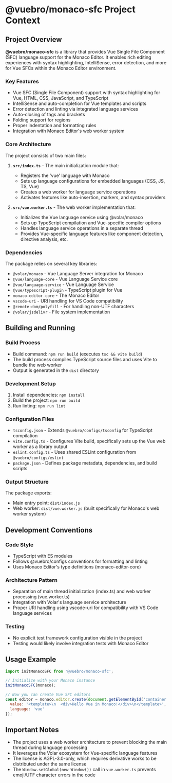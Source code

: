 # @vuebro/monaco-sfc Project Context

## Project Overview

**@vuebro/monaco-sfc** is a library that provides Vue Single File Component (SFC) language support for the Monaco Editor. It enables rich editing experiences with syntax highlighting, IntelliSense, error detection, and more for Vue SFCs within the Monaco Editor environment.

### Key Features
- Vue SFC (Single File Component) support with syntax highlighting for Vue, HTML, CSS, JavaScript, and TypeScript
- IntelliSense and auto-completion for Vue templates and scripts
- Error detection and linting via integrated language services
- Auto-closing of tags and brackets
- Folding support for regions
- Proper indentation and formatting rules
- Integration with Monaco Editor's web worker system

### Core Architecture
The project consists of two main files:

1. **`src/index.ts`** - The main initialization module that:
   - Registers the 'vue' language with Monaco
   - Sets up language configurations for embedded languages (CSS, JS, TS, Vue)
   - Creates a web worker for language service operations
   - Activates features like auto-insertion, markers, and syntax providers

2. **`src/vue.worker.ts`** - The web worker implementation that:
   - Initializes the Vue language service using @volar/monaco
   - Sets up TypeScript compilation and Vue-specific compiler options
   - Handles language service operations in a separate thread
   - Provides Vue-specific language features like component detection, directive analysis, etc.

### Dependencies
The package relies on several key libraries:
- `@volar/monaco` - Vue Language Server integration for Monaco
- `@vue/language-core` - Vue Language Service core
- `@vue/language-service` - Vue Language Service
- `@vue/typescript-plugin` - TypeScript plugin for Vue
- `monaco-editor-core` - The Monaco Editor
- `vscode-uri` - URI handling for VS Code compatibility
- `@remote-dom/polyfill` - For handling non-UTF characters
- `@volar/jsdelivr` - File system implementation

## Building and Running

### Build Process
- Build command: `npm run build` (executes `tsc && vite build`)
- The build process compiles TypeScript source files and uses Vite to bundle the web worker
- Output is generated in the `dist` directory

### Development Setup
1. Install dependencies: `npm install`
2. Build the project: `npm run build`
3. Run linting: `npm run lint`

### Configuration Files
- `tsconfig.json` - Extends `@vuebro/configs/tsconfig` for TypeScript compilation
- `vite.config.ts` - Configures Vite build, specifically sets up the Vue web worker as a library output
- `eslint.config.ts` - Uses shared ESLint configuration from `@vuebro/configs/eslint`
- `package.json` - Defines package metadata, dependencies, and build scripts

### Output Structure
The package exports:
- Main entry point: `dist/index.js` 
- Web worker: `dist/vue.worker.js` (built specifically for Monaco's web worker system)

## Development Conventions

### Code Style
- TypeScript with ES modules
- Follows @vuebro/configs conventions for formatting and linting
- Uses Monaco Editor's type definitions (monaco-editor-core)

### Architecture Pattern
- Separation of main thread initialization (index.ts) and web worker processing (vue.worker.ts)
- Integration with Volar's language service architecture
- Proper URI handling using vscode-uri for compatibility with VS Code language services

### Testing
- No explicit test framework configuration visible in the project
- Testing would likely involve integration tests with Monaco Editor

## Usage Example
```javascript
import initMonacoSFC from '@vuebro/monaco-sfc';

// Initialize with your Monaco instance
initMonacoSFC(monaco);

// Now you can create Vue SFC editors
const editor = monaco.editor.create(document.getElementById('container'), {
  value: '<template>\n  <div>Hello Vue in Monaco!</div>\n</template>',
  language: 'vue'
});
```

## Important Notes
- The project uses a web worker architecture to prevent blocking the main thread during language processing
- It leverages the Volar ecosystem for Vue-specific language features
- The license is AGPL-3.0-only, which requires derivative works to be distributed under the same license
- The `Window.setGlobal(new Window())` call in `vue.worker.ts` prevents emoji/UTF character errors in the code